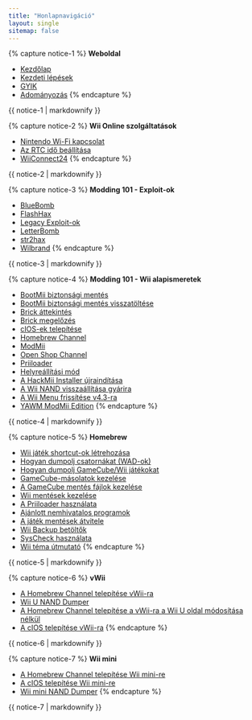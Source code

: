 ```yaml
---
title: "Honlapnavigáció"
layout: single
sitemap: false
---
```


{% capture notice-1 %}
**Weboldal**
+ [Kezdőlap](/)
+ [Kezdeti lépések](get-started)
+ [GYIK](faq)
+ [Adományozás](donations)
{% endcapture %}
<div class="notice--info">{{ notice-1 | markdownify }}</div>

{% capture notice-2 %}
**Wii Online szolgáltatások**
+ [Nintendo Wi-Fi kapcsolat](wiimmfi)
+ [Az RTC idő beállítása](wiiconnect24#updating-rtc-clock)
+ [WiiConnect24](wiiconnect24)
{% endcapture %}
<div class="notice--primary">{{ notice-2 | markdownify }}</div>

{% capture notice-3 %}
**Modding 101 - Exploit-ok**
+ [BlueBomb](bluebomb)
+ [FlashHax](flashhax)
+ [Legacy Exploit-ok](legacy-exploits)
+ [LetterBomb](letterbomb)
+ [str2hax](str2hax)
+ [Wilbrand](wilbrand)
{% endcapture %}
<div class="notice--primary">{{ notice-3 | markdownify }}</div>

{% capture notice-4 %}
**Modding 101 - Wii alapismeretek**
+ [BootMii biztonsági mentés](bootmii)
+ [BootMii biztonsági mentés visszatöltése](bootmiirecover)
+ [Brick áttekintés](bricks)
+ [Brick megelőzés](bricks#brick-prevention)
+ [cIOS-ek telepítése](cios)
+ [Homebrew Channel](hbc)
+ [ModMii](modmii)
+ [Open Shop Channel](osc)
+ [Priiloader](priiloader)
+ [Helyreállítási mód](recovery-mode)
+ [A HackMii Installer újraindítása](hackmii)
+ [A Wii NAND visszaállítása gyárira](wii-factory-reset)
+ [A Wii Menu frissítése v4.3-ra](update)
+ [YAWM ModMii Edition](yawmme)
{% endcapture %}
<div class="notice--primary">{{ notice-4 | markdownify }}</div>

{% capture notice-5 %}
**Homebrew**
+ [Wii játék shortcut-ok létrehozása](wiigsc)
+ [Hogyan dumpolj csatornákat (WAD-ok)](dump-wads)
+ [Hogyan dumpolj GameCube/Wii játékokat](dump-games)
+ [GameCube-másolatok kezelése](gc-backups)
+ [A GameCube mentés fájlok kezelése](gcsaves)
+ [Wii mentések kezelése](wii-backups)
+ [A Priiloader használata](priiloader-usage)
+ [Ajánlott nemhivatalos programok](recommended-homebrew)
+ [A játék mentések átvitele](transfer-saves)
+ [Wii Backup betöltők](wii-loaders)
+ [SysCheck használata](syscheck)
+ [Wii téma útmutató](themes)
{% endcapture %}
<div class="notice--primary">{{ notice-5 | markdownify }}</div>

{% capture notice-6 %}
**vWii**
+ [A Homebrew Channel telepítése vWii-ra](vwii-homebrew-channel)
+ [Wii U NAND Dumper](wiiu-nand-dumper)
+ [A Homebrew Channel telepítése a vWii-ra a Wii U oldal módosítása nélkül](vwii-homebrew-channel-no-wiiu-mods)
+ [A cIOS telepítése vWii-ra](cios-vwii)
{% endcapture %}
<div class="notice--primary">{{ notice-6 | markdownify }}</div>

{% capture notice-7 %}
**Wii mini**
+ [A Homebrew Channel telepítése Wii mini-re](hbc-mini)
+ [A cIOS telepítése Wii mini-re](cios-mini)
+ [Wii mini NAND Dumper](wnd-mini)
{% endcapture %}
<div class="notice--primary">{{ notice-7 | markdownify }}</div>
